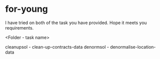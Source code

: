 for-young
=========

I have tried on both of the task you have provided. Hope it meets you requirements.

<Folder - task name>

cleanupsol - clean-up-contracts-data
denormsol - denormalise-location-data
